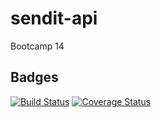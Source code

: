 # sendit-api
Bootcamp 14

## Badges

[![Build Status](https://travis-ci.org/masete/sendit-api.svg?branch=develop)](https://travis-ci.org/masete/sendit-api) [![Coverage Status](https://coveralls.io/repos/github/masete/sendit-api/badge.svg?branch=develop)](https://coveralls.io/github/masete/sendit-api?branch=develop)